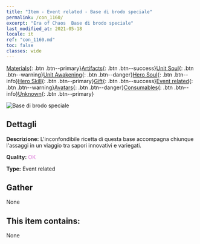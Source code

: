```yaml
---
title: "Item - Event related - Base di brodo speciale"
permalink: /con_1160/
excerpt: "Era of Chaos  Base di brodo speciale"
last_modified_at: 2021-05-18
locale: it
ref: "con_1160.md"
toc: false
classes: wide
---
```

 [Materials](/ItemsIT/){: .btn .btn--primary}[Artifacts](/ItemsIT/Artifacts/){: .btn .btn--success}[Unit Soul](/ItemsIT/UnitSoul/){: .btn .btn--warning}[Unit Awakening](/ItemsIT/UnitAwakening/){: .btn .btn--danger}[Hero Soul](/ItemsIT/HeroSoul/){: .btn .btn--info}[Hero Skill](/ItemsIT/HeroSkill/){: .btn .btn--primary}[Gift](/ItemsIT/Gift/){: .btn .btn--success}[Event related](/ItemsIT/Events/){: .btn .btn--warning}[Avatars](/ItemsIT/Avatars/){: .btn .btn--danger}[Consumables](/ItemsIT/Consumables/){: .btn .btn--info}[Unknown](/ItemsIT/Unknown/){: .btn .btn--primary}

 ![Base di brodo speciale](/images/t/i_8150003.png)

## Dettagli
 **Descrizione:** L'inconfondibile ricetta di questa base accompagna chiunque l'assaggi in un viaggio tra sapori innovativi e variegati.

 **Quality:** <span style="color: #DA70D6">OK</span>

 **Type:** Event related

## Gather

  None

## This item contains:

  None

